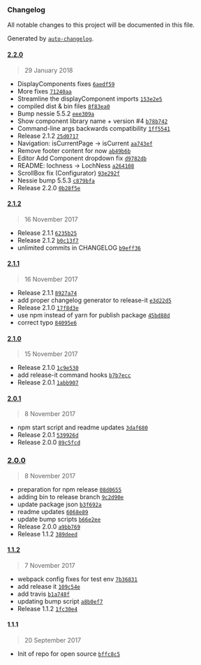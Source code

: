 ### Changelog
All notable changes to this project will be documented in this file.

Generated by [`auto-changelog`](https://github.com/CookPete/auto-changelog).

#### [2.2.0](https://github.com/sociomantic-tsunami/lochness/compare/2.1.2...2.2.0)
> 29 January 2018
- DisplayComponents fixes [`6aedf59`](https://github.com/sociomantic-tsunami/lochness/commit/6aedf5999a15941f38c5b421ae25c8afd7728301)
- More fixes [`71240aa`](https://github.com/sociomantic-tsunami/lochness/commit/71240aa87fe669810ecdd54d411c405943ec1f3f)
- Streamline the displayComponent imports [`153e2e5`](https://github.com/sociomantic-tsunami/lochness/commit/153e2e5d596834e33c34e7a1e814bb6975f01002)
- compiled dist &amp; bin files [`8f83ea0`](https://github.com/sociomantic-tsunami/lochness/commit/8f83ea0d258e3fdf6325340c05c28e908da27e64)
- Bump nessie 5.5.2 [`eee309a`](https://github.com/sociomantic-tsunami/lochness/commit/eee309a6e869d916be11b649e42c477aa4ac4e9e)
- Show component library name + version #4 [`b78b742`](https://github.com/sociomantic-tsunami/lochness/commit/b78b74244576e346737195538dfa1606fdac6228)
- Command-line args backwards compatibility [`1ff5541`](https://github.com/sociomantic-tsunami/lochness/commit/1ff5541cef81c15abf3fc2b9c873ad52e9b933c1)
- Release 2.1.2 [`25d0717`](https://github.com/sociomantic-tsunami/lochness/commit/25d0717149f919ab7185480a5fb3bccc3f7ce8d6)
- Navigation: isCurrentPage -&gt; isCurrent [`aa743ef`](https://github.com/sociomantic-tsunami/lochness/commit/aa743ef8f6f2200aa26954b9f90736f2f971f6b6)
- Remove footer content for now [`ab49b6b`](https://github.com/sociomantic-tsunami/lochness/commit/ab49b6b8f8e8611624ec730bb406164044d7fddd)
- Editor Add Component dropdown fix [`d9782db`](https://github.com/sociomantic-tsunami/lochness/commit/d9782db2f9631eebc340af0fe0c682b56017f636)
- README: lochness -&gt; LochNess [`a264108`](https://github.com/sociomantic-tsunami/lochness/commit/a264108eb28e257d7fc9e93ff16e08c1f747f1f7)
- ScrollBox fix (Configurator) [`93e292f`](https://github.com/sociomantic-tsunami/lochness/commit/93e292f4d7bc764693a8bd8216e1739fcad30ae3)
- Nessie bump 5.5.3 [`c879bfa`](https://github.com/sociomantic-tsunami/lochness/commit/c879bfadbc48d1885075bc5ee2b75f70936a117a)
- Release 2.2.0 [`0b28f5e`](https://github.com/sociomantic-tsunami/lochness/commit/0b28f5efc39a7c7aa1f12c6678b5cc19bae884fb)

#### [2.1.2](https://github.com/sociomantic-tsunami/lochness/compare/2.1.1...2.1.2)
> 16 November 2017
- Release 2.1.1 [`6235b25`](https://github.com/sociomantic-tsunami/lochness/commit/6235b2523542085666b3210ae9010dbf36b88563)
- Release 2.1.2 [`b0c13f7`](https://github.com/sociomantic-tsunami/lochness/commit/b0c13f7ae160bd1a1429aa23906c3edc859ddb44)
- unlimited commits in CHANGELOG [`b9eff36`](https://github.com/sociomantic-tsunami/lochness/commit/b9eff362b764af4c97ae06655a4b5e479dc8757d)

#### [2.1.1](https://github.com/sociomantic-tsunami/lochness/compare/2.1.0...2.1.1)
> 16 November 2017
- Release 2.1.1 [`8927a74`](https://github.com/sociomantic-tsunami/lochness/commit/8927a74a7ec61fab54263d15b9c177eebe3e1f02)
- add proper changelog generator to release-it [`e3d22d5`](https://github.com/sociomantic-tsunami/lochness/commit/e3d22d5ca7ddef817dc868b0a327f7b31100f66f)
- Release 2.1.0 [`17f8d3e`](https://github.com/sociomantic-tsunami/lochness/commit/17f8d3ed3c8b046051d6561aa1cdb0183265ab71)
- use npm instead of yarn for publish package [`45bd88d`](https://github.com/sociomantic-tsunami/lochness/commit/45bd88d31966fffe8b75dd9d8c73f4bfa8d81aa1)
- correct typo [`84095e6`](https://github.com/sociomantic-tsunami/lochness/commit/84095e6c62a09e72db1c7d7c90566b523b6d937f)

#### [2.1.0](https://github.com/sociomantic-tsunami/lochness/compare/2.0.1...2.1.0)
> 15 November 2017
- Release 2.1.0 [`1c9e530`](https://github.com/sociomantic-tsunami/lochness/commit/1c9e530dcec502fca4c3dc1ff8a0bf04533c4d11)
- add release-it command hooks [`b7b7ecc`](https://github.com/sociomantic-tsunami/lochness/commit/b7b7eccf32e0c81e838c06e5f24cd777d316f1aa)
- Release 2.0.1 [`1abb907`](https://github.com/sociomantic-tsunami/lochness/commit/1abb90792c94b2d21d6585b248972d80d17d3dc0)

#### [2.0.1](https://github.com/sociomantic-tsunami/lochness/compare/2.0.0...2.0.1)
> 8 November 2017
- npm start script and readme updates [`3daf680`](https://github.com/sociomantic-tsunami/lochness/commit/3daf68055d9ff43b4f619e87ba4da9e4e615c113)
- Release 2.0.1 [`539926d`](https://github.com/sociomantic-tsunami/lochness/commit/539926d68d3910cff4dffb0b65a5390b1e25e327)
- Release 2.0.0 [`89c5fcd`](https://github.com/sociomantic-tsunami/lochness/commit/89c5fcda0bedc0869dec47b68323d606b6d1f925)

### [2.0.0](https://github.com/sociomantic-tsunami/lochness/compare/1.1.2...2.0.0)
> 8 November 2017
- preparation for npm release [`08d0655`](https://github.com/sociomantic-tsunami/lochness/commit/08d0655f3d1f88cbacd522e3534b8a28c7f68007)
- adding bin to release branch [`9c2d90e`](https://github.com/sociomantic-tsunami/lochness/commit/9c2d90e18de86f68560b1406a6911e2587ce2720)
- update package json [`b3f692a`](https://github.com/sociomantic-tsunami/lochness/commit/b3f692abb07dbbdfc6767dfadd5486ba7653c256)
- readme updates [`6068e89`](https://github.com/sociomantic-tsunami/lochness/commit/6068e894ce3e338010ad2fdc34406977bb6a09d5)
- update bump scripts [`b66e2ee`](https://github.com/sociomantic-tsunami/lochness/commit/b66e2ee1f7833389b206fa165fe8c73c8ec413e3)
- Release 2.0.0 [`a9bb769`](https://github.com/sociomantic-tsunami/lochness/commit/a9bb76990d5d687c4edfb214820899b03cbb205b)
- Release 1.1.2 [`389deed`](https://github.com/sociomantic-tsunami/lochness/commit/389deed52006de4c954f6b55bb014b2fdcf42f1e)

#### [1.1.2](https://github.com/sociomantic-tsunami/lochness/compare/1.1.1...1.1.2)
> 7 November 2017
- webpack config fixes for test env [`7b36831`](https://github.com/sociomantic-tsunami/lochness/commit/7b36831976dec0a833ad99c7d773ebef3387c8a8)
- add release it [`109c54e`](https://github.com/sociomantic-tsunami/lochness/commit/109c54e326a25693ec03ea5df38231b80eb14ff0)
- add travis [`b1a748f`](https://github.com/sociomantic-tsunami/lochness/commit/b1a748f4a2673d3c2ab6ae481440d2dae79c4392)
- updating bump script [`a8b0ef7`](https://github.com/sociomantic-tsunami/lochness/commit/a8b0ef789c135042fe8b8537a72804b13b087ec6)
- Release 1.1.2 [`1fc30e4`](https://github.com/sociomantic-tsunami/lochness/commit/1fc30e4371cf203245286a3373be82cb4dd74509)

#### 1.1.1
> 20 September 2017
- Init of repo for open source [`bffc8c5`](https://github.com/sociomantic-tsunami/lochness/commit/bffc8c5a5d25d018d0554857712a049c36ab3fee)

